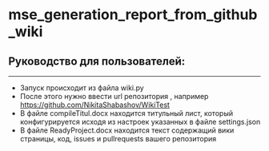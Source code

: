 # mse_generation_report_from_github_wiki
## Руководство для пользователей:
***
* Запуск происходит из файла wiki.py 
* После этого нужно ввести url репозитория , например https://github.com/NikitaShabashov/WikiTest
* В файле compileTitul.docx находится титульный лист, который конфигурируется исходя из настроек указанных в файле settings.json
* В файле ReadyProject.docx находится текст содержащий вики страницы, код, issues и pullrequests вашего репозитория 
